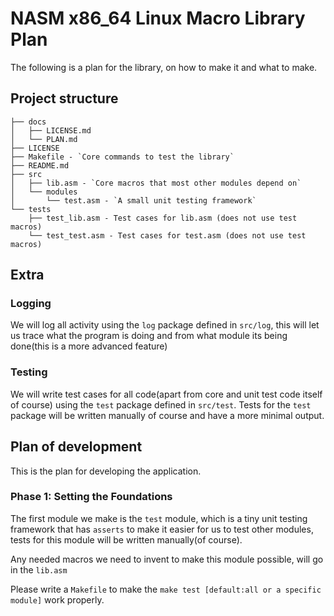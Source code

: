 # NASM x86_64 Linux Macro Library Plan
The following is a plan for the library, on how to make it and what to make.

## Project structure
```
├── docs
│   ├── LICENSE.md
│   └── PLAN.md
├── LICENSE
├── Makefile - `Core commands to test the library`
├── README.md
├── src
│   ├── lib.asm - `Core macros that most other modules depend on`
│   └── modules
│       └── test.asm - `A small unit testing framework`
└── tests
    ├── test_lib.asm - Test cases for lib.asm (does not use test macros)
    └── test_test.asm - Test cases for test.asm (does not use test macros)
```

## Extra

### Logging
We will log all activity using the `log` package defined in `src/log`, this will let us trace what the program is doing and from what module its being done(this is a more advanced feature)

### Testing

We will write test cases for all code(apart from core and unit test code itself of course) using the `test` package defined in `src/test`. Tests for the `test` package will be written manually of course and have a more minimal output.

## Plan of development
This is the plan for developing the application.

### Phase 1: Setting the Foundations
The first module we make is the `test` module, which is a tiny unit testing framework that has `asserts` to make it easier for us to test other modules, tests for this module will be written manually(of course).

Any needed macros we need to invent to make this module possible, will go in the `lib.asm`

Please write a `Makefile` to make the `make test [default:all or a specific module]` work properly.